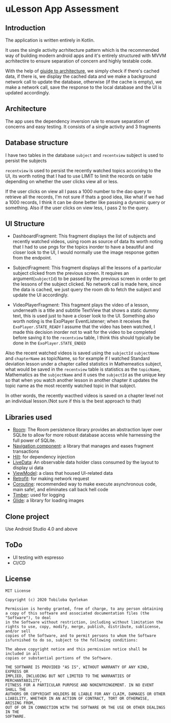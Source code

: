 # uLesson App Assessment

## Introduction
The application is written entirely in Kotlin.

It uses the single activity acrhitecture pattern which is the recommended way of building modern android apps and it's entirely structured with
MVVM acrhitectire to ensure separation of concern and highly testable code.

With the help of [giuide to architecture](https://developer.android.com/jetpack/guide), we simply check if there's cached data, if there is, we display the cached data
and we make a background network call to update the database, otherwise (if the cache is empty), we make a network call, save the response to the local database and the UI is updated accordingly.

## Architecture
The app uses the dependency inversion rule to ensure separation of concerns and easy testing.
It consists of a single activity and 3 fragments

## Database structure
I have two tables in the database `subject` and `recentview`
subject is used to persist the subjects

`recentview` is used to persist the recently watched topics
accoridng to the UI, its worth noting that I had to use LIMIT to limit the records on table depending on whether the user clicks view all or less.

If the user clicks on view all I pass a 1000 number to the dao query to retrieve all the records, I'm not sure if thats a good idea, 
like what if we had a 1000 records, I think it can be done better like passing a dynamic query or something.
Also if the user clicks on view less, I pass 2 to the query.

## UI Structure
* DashboardFragment:
This fragment displays the list of subjects and recently watched videos, using room as source of data
Its worth noting that I had to use pngs for the topics inorder to have a beautiful and closer look to the UI, I would normally use the image response 
gotten from the endpoint.

* SubjectFragment: 
This fragment displays all the lessons of a particular subject clicked from the previous screen.
It requires an argument(``subjectId``) to be passed by the previous screen in order to get the lessons of the subject clicked.
No network call is made here, since the data is cached, we just query the room db to fetch the subject and update the UI accordingly.

* VideoPlayerFragment:
This fragment plays the video of a lesson, underneath is a title and subtitle TextView that shows a static dummy text, 
this is used just to have a closer look to the UI.
Something also worth noting is the ExoPlayer EventListener; when it receives the `ExoPlayer.STATE_READY` I assume that the video has been watched,
I made this decision inorder not to wait for the video to be completed before saving it to the `recentview` table, I think this should typically be done in the 
`ExoPlayer.STATE_ENDED`

Also the recent watched videos is saved using the `subjectId` `subjectName` and `chapterName` as topicName, so for example if I watched Standard deviation lesson
under a chapter called statistics in Mathemeatics subject, what would be saved in the `recentview` table is statistics as the `topicName`, Mathematics as the `subjectName`
and it uses the `subjectId` as the unique key so that when you watch another lesson in another chapter it updates the topic name as the most recently watched topic in that subject.

In other words, the recently wacthed videos is saved on a chapter level not an individual lesson.(Not sure if this is the best approach to that)

## Libraries used
* [Room](https://developer.android.com/topic/libraries/architecture/room): The Room persistence library provides an abstraction 
layer over SQLite to allow for more robust database access while harnessing the full power of SQLite.
* [Navigation component](https://developer.android.com/guide/navigation/navigation-getting-started): a library that manages and eases fragment transactions
* [Hilt](https://developer.android.com/training/dependency-injection/hilt-android): for dependency injection
* [LiveData](https://developer.android.com/topic/libraries/architecture/livedata): An observable data holder class consumed by the layout to display ui data
* [ViewModel](https://developer.android.com/topic/libraries/architecture/viewmodel): a class that housed UI-related data
* [Retrofit](https://square.github.io/retrofit/): for making network request
* [Coroutine](https://developer.android.com/kotlin/coroutines): recommended way to make execute asynchronous code, main safe!, and eliminates call back hell code
* [Timber](): used for logging
* [Glide](https://github.com/bumptech/glide): a library for loading images

## Clone project
Use Android Studio 4.0 and above

## ToDo
* UI testing with espresso
* CI/CD

## License
```
MIT License

Copyright (c) 2020 Tobiloba Oyelekan

Permission is hereby granted, free of charge, to any person obtaining a copy of this software and associated documentation files (the "Software"), to deal
in the Software without restriction, including without limitation the rights to use, copy, modify, merge, publish, distribute, sublicense, and/or sell
copies of the Software, and to permit persons to whom the Software isfurnished to do so, subject to the following conditions:

The above copyright notice and this permission notice shall be included in all
copies or substantial portions of the Software.

THE SOFTWARE IS PROVIDED "AS IS", WITHOUT WARRANTY OF ANY KIND, EXPRESS OR
IMPLIED, INCLUDING BUT NOT LIMITED TO THE WARRANTIES OF MERCHANTABILITY,
FITNESS FOR A PARTICULAR PURPOSE AND NONINFRINGEMENT. IN NO EVENT SHALL THE
AUTHORS OR COPYRIGHT HOLDERS BE LIABLE FOR ANY CLAIM, DAMAGES OR OTHER
LIABILITY, WHETHER IN AN ACTION OF CONTRACT, TORT OR OTHERWISE, ARISING FROM,
OUT OF OR IN CONNECTION WITH THE SOFTWARE OR THE USE OR OTHER DEALINGS IN THE
SOFTWARE.
```

